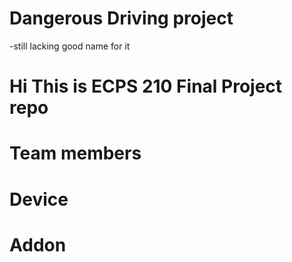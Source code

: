 # Dangerous Driving project
  -still lacking good name for it
# Hi This is ECPS 210 Final Project repo

# Team members

# Device

# Addon
